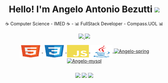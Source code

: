 <div align="center">
 <h1> Hello! I'm Angelo Antonio Bezutti <img src="https://raw.githubusercontent.com/iampavangandhi/iampavangandhi/master/gifs/Hi.gif" width="30px"></h1>
</div>

<div align="center">
 ☕ Computer Science - IMED ☕ -
 📊 FullStack Developer - Compass.UOL 📊 
</div><br>


<div align="center">
  <a href="https://github.com/angelobezutti">
  <img height="180em" src="https://github-readme-stats.vercel.app/api?username=angelobezutti&show_icons=true&theme=dracula&include_all_commits=true"/>
    <img height="180em" src="https://github-readme-stats.vercel.app/api/top-langs/?username=angelobezutti&layout=compact&theme=dracula"/>
</div>
  
<div style="display: inline_block" align="center"><br>
  <img align="center" alt="Angelo-HTML" height="40" width="70" src="https://raw.githubusercontent.com/devicons/devicon/master/icons/html5/html5-original.svg">
  <img align="center" alt="Angelo-CSS" height="40" width="70" src="https://raw.githubusercontent.com/devicons/devicon/master/icons/css3/css3-original.svg">
  <img align="center" alt="Angelo-Js" height="40" width="70" src="https://raw.githubusercontent.com/devicons/devicon/master/icons/javascript/javascript-plain.svg">
  <img align="center" alt="Angelo-java" height="40" width="70" src="https://raw.githubusercontent.com/devicons/devicon/master/icons/java/java-original.svg"> 
  <img align="center" alt="Angelo-spring" height="40" width="70"src="https://cdn.jsdelivr.net/gh/devicons/devicon/icons/spring/spring-original.svg"  />
  <img align="center" alt="Angelo-mysql" height="40" width="70" src="https://cdn.jsdelivr.net/gh/devicons/devicon/icons/mysql/mysql-original-wordmark.svg">
</div>
  
  ##
 <div align="center"> 
  <a href="https://instagram.com/angelo_bezutti/" target="_blank"><img src="https://img.shields.io/badge/-Instagram-%23E4405F?style=for-the-badge&logo=instagram&logoColor=white"></a>
  <a href = "mailto:angeloantoniobzt@gmail.com"><img src="https://img.shields.io/badge/-Gmail-%23333?style=for-the-badge&logo=gmail&logoColor=white" target="_blank"></a>
  <a href="https://www.linkedin.com/in/angelo-a-bezutti-0a44a0198/" target="_blank"><img src="https://img.shields.io/badge/-LinkedIn-%230077B5?style=for-the-badge&logo=linkedin&logoColor=white"></a> 
  </div>


